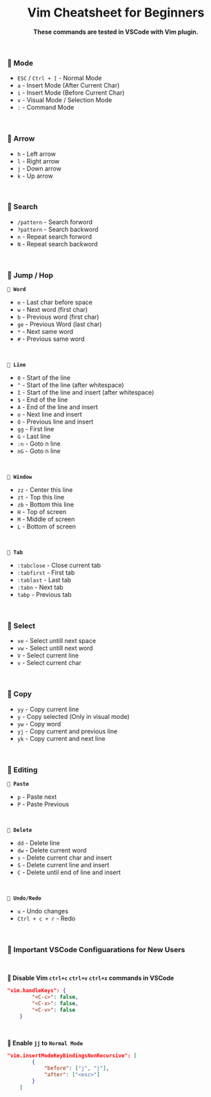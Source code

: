 <div align="center">
<h1 align="center">Vim Cheatsheet for Beginners</h1>
<Strong>These commands are tested in VSCode with Vim plugin.</strong>
</div>

&nbsp;
### 💠 Mode
* `ESC` / `Ctrl + [` - Normal Mode
* `a` - Insert Mode (After Current Char)
* `i` - Insert Mode (Before Current Char)
* `v` - Visual Mode / Selection Mode
* `:` - Command Mode

&nbsp;
### 💠 Arrow
* `h` - Left arrow
* `l` - Right arrow
* `j` - Down arrow
* `k` - Up arrow

&nbsp;
### 💠 Search
* `/pattern` - Search forword
* `?pattern` - Search backword
* `n` - Repeat search forword
* `N` - Repeat search backword

&nbsp;
### 💠 Jump / Hop
**`🔹 Word`**
* `e` - Last char before space
* `w` - Next word (first char)
* `b` - Previous word (first char)
* `ge` - Previous Word (last char)
* `*` - Next same word
* `#` - Previous same word

<br>

**`🔹 Line`**
* `0` - Start of the line
* `^` - Start of the line (after whitespace)
* `I` - Start of the line and insert (after whitespace)
* `$` - End of the line
* `A` - End of the line and insert
* `o` - Next line and insert
* `O` - Previous line and insert
* `gg` - First line
* `G` - Last line
* `:n` - Goto n line
* `nG` - Goto n line

<br>

**`🔹 Window`**
* `zz` - Center this line
* `zt` - Top this line
* `zb` - Bottom this line
* `H` - Top of screen
* `M` - Middle of screen
* `L` - Bottom of screen

<br>

**`🔹 Tab`**
* `:tabclose` - Close current tab
* `:tabfirst` - First tab
* `:tablast` - Last tab
* `:tabn` - Next tab
* `tabp` - Previous tab

&nbsp;

### 💠 Select
* `ve` - Select untill next space
* `vw` - Select untill next word
* `V` - Select current line
* `v` - Select current char

&nbsp;

### 💠 Copy
* `yy` - Copy current line
* `y` - Copy selected (Only in visual mode)
* `yw` - Copy word
* `yj` - Copy current and previous line
* `yk` - Copy current and next line

&nbsp;

### 💠 Editing
**`🔹 Paste`**
* `p` - Paste next 
* `P` - Paste Previous

<br>

**`🔹 Delete`**
* `dd` - Delete line
* `dw` - Delete current word
* `s` - Delete current char and insert
* `S` - Delete current line and insert
* `C` - Delete until end of line and insert 

<br>

**`🔹 Undo/Redo`**
* `u` - Undo changes
* `Ctrl + c + r` - Redo






&nbsp;
### 💠 Important VSCode Configuarations for New Users

&nbsp;

**🔹 Disable Vim `ctrl+c` `ctrl+v` `ctrl+x` commands in VSCode**
```json
"vim.handleKeys": {
		"<C-c>": false,
		"<C-x>": false,
		"<C-v>": false
	}
```

&nbsp;

**🔹 Enable `jj` to `Normal Mode`**
```json
"vim.insertModeKeyBindingsNonRecursive": [
        {
            "before": ["j", "j"],
            "after": ["<esc>"]
        }
    ]
```
